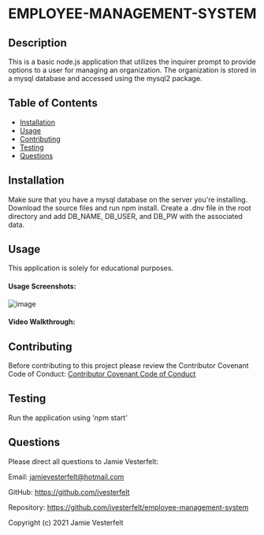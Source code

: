 
# EMPLOYEE-MANAGEMENT-SYSTEM
    
## Description
This is a basic node.js application that utilizes the inquirer prompt to provide options to a user for managing an organization. The organization is stored in a mysql database and accessed using the mysql2 package.
    
## Table of Contents
* [Installation](#Installation)
* [Usage](#Usage)
* [Contributing](#Contributing)
* [Testing](#Testing)
* [Questions](#Questions)    
    
## Installation
Make sure that you have a mysql database on the server you're installing. Download the source files and run npm install. Create a .dnv file in the root directory and add DB_NAME, DB_USER, and DB_PW with the associated data.
    
## Usage
This application is solely for educational purposes.
    
#### Usage Screenshots:
![image](https://user-images.githubusercontent.com/81572838/126560045-62bf8a58-5682-45ee-91a0-7eced075c4be.png)

#### Video Walkthrough:
    
## Contributing
Before contributing to this project please review the Contributor Covenant Code of Conduct:
[Contributor Covenant Code of Conduct](https://www.contributor-covenant.org/version/2/0/code_of_conduct/code_of_conduct.md)
    
## Testing
Run the application using 'npm start'
    
## Questions
    
Please direct all questions to Jamie Vesterfelt:
    
Email: jamievesterfelt@hotmail.com
    
GitHub: https://github.com/jvesterfelt
    
Repository: https://github.com/jvesterfelt/employee-management-system

    
    
Copyright (c) 2021 Jamie Vesterfelt

